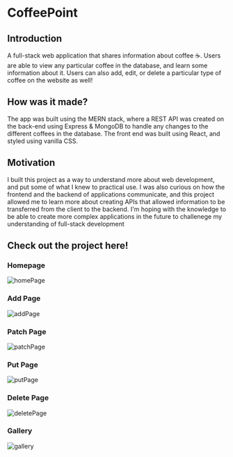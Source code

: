 # CoffeePoint

## Introduction
A full-stack web application that shares information about coffee ☕. Users are able to view any particular coffee in the database, and learn some information about
it. Users can also add, edit, or delete a particular type of coffee on the website as well!

## How was it made?
The app was built using the MERN stack, where a REST API was created on the back-end using Express & MongoDB to handle any changes to the different coffees in the 
database. The front end was built using React, and styled using vanilla CSS. 

## Motivation
I built this project as a way to understand more about web development, and put some of what I knew to practical use. I was also curious on how the frontend and 
the backend of applications communicate, and this project allowed me to learn more about creating APIs that allowed information to be transferred from the client to the backend. I'm hoping with the knowledge to be able to create more complex applications in the future to challenege my understanding of full-stack development

## Check out the project here!

### Homepage

![homePage](https://user-images.githubusercontent.com/64620385/208265390-400175a6-9714-4e7a-96bb-69be01f219f3.png)

### Add Page

![addPage](https://user-images.githubusercontent.com/64620385/208265498-7844e4ca-7869-4050-97ca-cbfed138373d.png)

### Patch Page

![patchPage](https://user-images.githubusercontent.com/64620385/208265616-b8e5317d-3ee6-456d-8afd-75185907d5ad.png)

### Put Page

![putPage](https://user-images.githubusercontent.com/64620385/208265618-92b32c9e-3733-4f0b-b082-e873db2a28c1.png)


### Delete Page

![deletePage](https://user-images.githubusercontent.com/64620385/208265621-383f4caf-e497-4db2-b389-050eced28921.png)


### Gallery

![gallery](https://user-images.githubusercontent.com/64620385/208265623-544ca6c6-b92e-48b6-9dc5-446094b96c8c.png)
